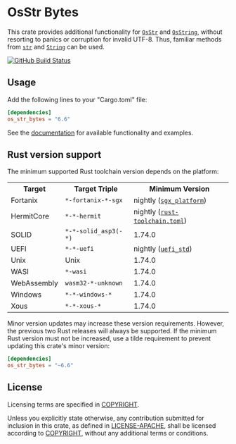 # OsStr Bytes

This crate provides additional functionality for [`OsStr`] and [`OsString`],
without resorting to panics or corruption for invalid UTF-8. Thus, familiar
methods from [`str`] and [`String`] can be used.

[![GitHub Build Status](https://github.com/dylni/os_str_bytes/workflows/build/badge.svg?branch=master)](https://github.com/dylni/os_str_bytes/actions?query=branch%3Amaster)

## Usage

Add the following lines to your "Cargo.toml" file:

```toml
[dependencies]
os_str_bytes = "6.6"
```

See the [documentation] for available functionality and examples.

## Rust version support

The minimum supported Rust toolchain version depends on the platform:

<table>
    <tr>
        <th>Target</th>
        <th>Target Triple</th>
        <th>Minimum Version</th>
    </tr>
    <tr>
        <td>Fortanix</td>
        <td><code>*-fortanix-*-sgx</code></td>
        <td>nightly (<a href="https://doc.rust-lang.org/unstable-book/library-features/sgx-platform.html"><code>sgx_platform</code></a>)</td>
    </tr>
    <tr>
        <td>HermitCore</td>
        <td><code>*-*-hermit</code></td>
        <td>nightly (<a href="https://github.com/hermit-os/hermit-rs/blob/5f148e3f97d24e1a142d68b649c31579d8f499ba/rust-toolchain.toml#L2"><code>rust-toolchain.toml</code></a>)</td>
    </tr>
    <tr>
        <td>SOLID</td>
        <td><code>*-*-solid_asp3(-*)</code></td>
        <td>1.74.0</td>
    </tr>
    <tr>
        <td>UEFI</td>
        <td><code>*-*-uefi</code></td>
        <td>nightly (<a href="https://doc.rust-lang.org/unstable-book/library-features/uefi-std.html"><code>uefi_std</code></a>)</td>
    </tr>
    <tr>
        <td>Unix</td>
        <td>Unix</td>
        <td>1.74.0</td>
    </tr>
    <tr>
        <td>WASI</td>
        <td><code>*-wasi</code></td>
        <td>1.74.0</td>
    </tr>
    <tr>
        <td>WebAssembly</td>
        <td><code>wasm32-*-unknown</code></td>
        <td>1.74.0</td>
    </tr>
    <tr>
        <td>Windows</td>
        <td><code>*-*-windows-*</code></td>
        <td>1.74.0</td>
    </tr>
    <tr>
        <td>Xous</td>
        <td><code>*-*-xous-*</code></td>
        <td>1.74.0</td>
    </tr>
</table>

Minor version updates may increase these version requirements. However, the
previous two Rust releases will always be supported. If the minimum Rust
version must not be increased, use a tilde requirement to prevent updating this
crate's minor version:

```toml
[dependencies]
os_str_bytes = "~6.6"
```

## License

Licensing terms are specified in [COPYRIGHT].

Unless you explicitly state otherwise, any contribution submitted for inclusion
in this crate, as defined in [LICENSE-APACHE], shall be licensed according to
[COPYRIGHT], without any additional terms or conditions.

[COPYRIGHT]: https://github.com/dylni/os_str_bytes/blob/master/COPYRIGHT
[documentation]: https://docs.rs/os_str_bytes
[LICENSE-APACHE]: https://github.com/dylni/os_str_bytes/blob/master/LICENSE-APACHE
[`OsStr`]: https://doc.rust-lang.org/std/ffi/struct.OsStr.html
[`OsString`]: https://doc.rust-lang.org/std/ffi/struct.OsString.html
[`str`]: https://doc.rust-lang.org/std/primitive.str.html
[`String`]: https://doc.rust-lang.org/std/string/struct.String.html
